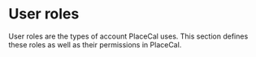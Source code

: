 # User roles

User roles are the types of account PlaceCal uses. This section defines these roles as well as their permissions in PlaceCal.&#x20;
